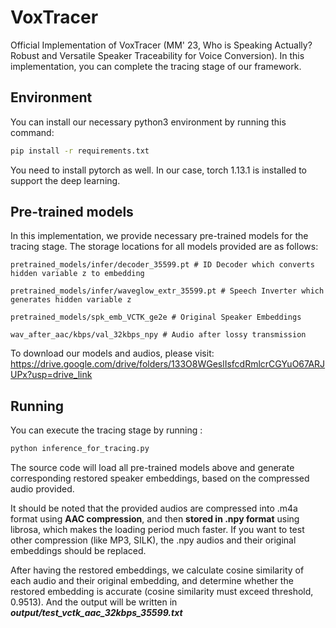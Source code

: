 # VoxTracer

Official Implementation of VoxTracer (MM' 23, Who is Speaking Actually? Robust and Versatile Speaker Traceability for Voice Conversion). In this implementation, you can complete the tracing stage of our framework.

## Environment

 You can install our necessary python3 environment by running this command:

```bash
pip install -r requirements.txt
```

You need to install pytorch as well. In our case, torch 1.13.1 is installed to support the deep learning.

## Pre-trained models

In this implementation, we provide necessary pre-trained models for the tracing stage. The storage locations for all models provided are as follows:

```
pretrained_models/infer/decoder_35599.pt # ID Decoder which converts hidden variable z to embedding

pretrained_models/infer/waveglow_extr_35599.pt # Speech Inverter which generates hidden variable z

pretrained_models/spk_emb_VCTK_ge2e # Original Speaker Embeddings

wav_after_aac/kbps/val_32kbps_npy # Audio after lossy transmission
```
To download our models and audios, please visit: https://drive.google.com/drive/folders/133O8WGeslIsfcdRmlcrCGYuO67ARJUPx?usp=drive_link
## Running

You can execute the tracing stage by running :

```bash
python inference_for_tracing.py
```

The source code will load all pre-trained models above and generate corresponding restored speaker embeddings, based on the compressed audio provided.

It should be noted that the provided audios are compressed into .m4a format using **AAC compression**, and then **stored in .npy format** using librosa, which makes the loading period much faster. If you want to test other compression (like MP3, SILK), the .npy audios and their original embeddings should be replaced.

After having the restored embeddings, we calculate cosine similarity of each audio and their original embedding, and determine whether the restored embedding is accurate (cosine similarity must exceed threshold, 0.9513). And the output will be written in ***output/test_vctk_aac_32kbps_35599.txt***



















